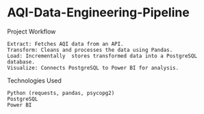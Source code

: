 # AQI-Data-Engineering-Pipeline
Project Workflow

    Extract: Fetches AQI data from an API.
    Transform: Cleans and processes the data using Pandas.
    Load: Incrementally  stores transformed data into a PostgreSQL database.
    Visualize: Connects PostgreSQL to Power BI for analysis.

Technologies Used

    Python (requests, pandas, psycopg2)
    PostgreSQL
    Power BI
